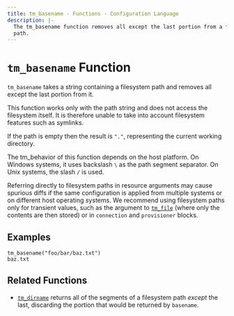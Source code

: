 ```yaml
---
title: tm_basename - Functions - Configuration Language
description: |-
  The tm_basename function removes all except the last portion from a filesystem
  path.
---
```


# `tm_basename` Function

`tm_basename` takes a string containing a filesystem path and removes all except
the last portion from it.

This function works only with the path string and does not access the
filesystem itself. It is therefore unable to take into account filesystem
features such as symlinks.

If the path is empty then the result is `"."`, representing the current
working directory.

The tm_behavior of this function depends on the host platform. On Windows systems,
it uses backslash `\` as the path segment separator. On Unix systems, the slash
`/` is used.

Referring directly to filesystem paths in resource arguments may cause
spurious diffs if the same configuration is applied from multiple systems or on
different host operating systems. We recommend using filesystem paths only
for transient values, such as the argument to [`tm_file`](./tm_file.md) (where
only the contents are then stored) or in `connection` and `provisioner` blocks.

## Examples

```
tm_basename("foo/bar/baz.txt")
baz.txt
```

## Related Functions

* [`tm_dirname`](./tm_dirname.md) returns all of the segments of a filesystem path
  _except_ the last, discarding the portion that would be returned by
  `basename`.
